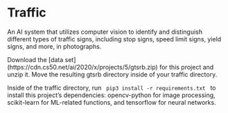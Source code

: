# Traffic

<p>An AI system that utilizes computer vision to identify and distinguish different types of traffic signs, including stop signs, speed limit signs, yield signs, and more, in photographs.</p>
<p>Download the [data set](https://cdn.cs50.net/ai/2020/x/projects/5/gtsrb.zip) for this project and unzip it. Move the resulting gtsrb directory inside of your traffic directory.</p>
<p>Inside of the traffic directory, run <code> pip3 install -r requirements.txt </code> to install this project’s dependencies: opencv-python for image processing, scikit-learn for ML-related functions, and tensorflow for neural networks. </p>


